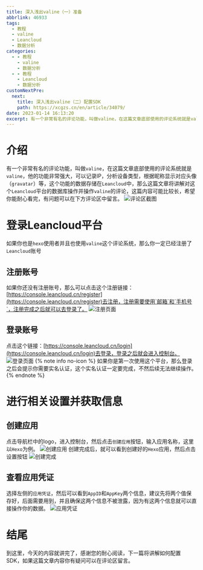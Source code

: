 ```yaml
---
title: 深入浅出valine（一）准备
abbrlink: 46933
tags:
  - 教程
  - valine
  - Leancloud
  - 数据分析
categories:
  - - 教程
    - valine
    - 数据分析
  - - 教程
    - Leancloud
    - 数据分析
customNextPre:
  next:
    title: 深入浅出valine（二）配置SDK
    path: https://xcgzs.cn/en/article/34079/
date: 2023-01-14 16:13:20
excerpt: 有一个非常有名的评论功能，叫做valine，在这篇文章底部使用的评论系统就是valine，他的功能非常强大，可以记录IP，分析设备类型，根据昵称显示对应头像（gravatar）等，这个功能的数据存储在Leancloud中，那么这篇文章将讲解对这个Leancloud平台的数据库操作并操作valine的评论，这篇内容可能比较长，希望你能耐心看完，有问题可以在下方评论区中留言。
---
```

# 介绍
有一个非常有名的评论功能，叫做`valine`，在这篇文章底部使用的评论系统就是`valine`，他的功能非常强大，可以记录IP，分析设备类型，根据昵称显示对应头像（`gravatar`）等，这个功能的数据存储在`Leancloud`中，那么这篇文章将讲解对这个`Leancloud`平台的数据库操作并操作`valine`的评论，这篇内容可能比较长，希望你能耐心看完，有问题可以在下方评论区中留言。
![评论区截图](/img/46933/1.jpg)
# 登录Leancloud平台
如果你也是`hexo`使用者并且也使用`valine`这个评论系统，那么你一定已经注册了`Leancloud`账号
## 注册账号
如果你还没有注册账号，那么可以点击这个注册链接：[https://console.leancloud.cn/register](https://console.leancloud.cn/register)去注册，注册需要使用`邮箱`和`手机号`，注册完成之后就可以去登录了。
![注册页面](/img/46933/2.jpg)
## 登录账号
点击这个链接：[https://console.leancloud.cn/login](https://console.leancloud.cn/login)去登录，登录之后就会进入控制台。
![登录页面](/img/46933/3.jpg)
{% note info no-icon %}
如果你是第一次使用这个平台，那么登录之后会提示你需要实名认证，这个实名认证一定要完成，不然后续无法继续操作。
{% endnote %}
# 进行相关设置并获取信息
## 创建应用
点击导航栏中的logo，进入控制台，然后点击`创建应用`按钮，输入应用名称，这里以`Hexo`为例。
![创建应用](/img/46933/4.jpg)
创建完成后，就可以看到创建好的`Hexo`应用，然后点击设置按钮
![创建完成](/img/46933/5.jpg)
## 查看应用凭证
选择左侧的`应用凭证`，然后可以看到`AppID`和`AppKey`两个信息，建议先将两个值保存好，后面需要用到，并且确保这两个信息不被泄露，因为有这两个信息就可以直接操作你的数据。
![应用凭证](/img/46933/6.jpg)
# 结尾
到这里，今天的内容就讲完了，感谢您的耐心阅读，下一篇将讲解如何配置SDK，如果这篇文章内容你有疑问可以在评论区留言。
